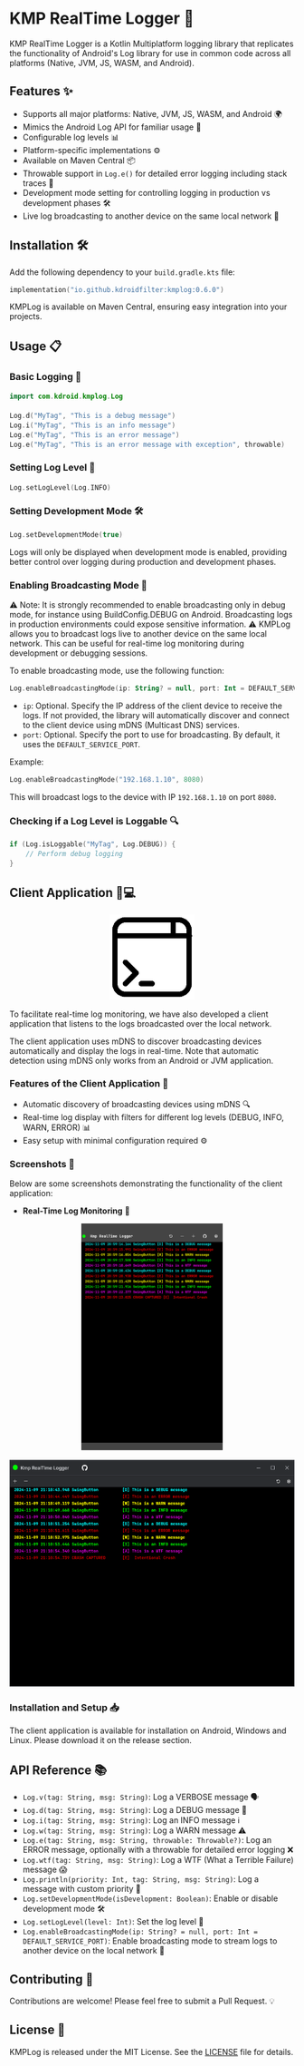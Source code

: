 # KMP RealTime Logger 🚀

KMP RealTime Logger is a Kotlin Multiplatform logging library that replicates the functionality of Android's Log library for use in common code across all platforms (Native, JVM, JS, WASM, and Android).

## Features ✨

- Supports all major platforms: Native, JVM, JS, WASM, and Android 🌍
- Mimics the Android Log API for familiar usage 🤖
- Configurable log levels 📊
- Platform-specific implementations ⚙️
- Available on Maven Central 📦
- Throwable support in `Log.e()` for detailed error logging including stack traces 🐞
- Development mode setting for controlling logging in production vs development phases 🛠️
- Live log broadcasting to another device on the same local network 📡

## Installation 🛠️

Add the following dependency to your `build.gradle.kts` file:

```kotlin
implementation("io.github.kdroidfilter:kmplog:0.6.0")
```

KMPLog is available on Maven Central, ensuring easy integration into your projects.

## Usage 📋

### Basic Logging 📝

```kotlin
import com.kdroid.kmplog.Log

Log.d("MyTag", "This is a debug message")
Log.i("MyTag", "This is an info message")
Log.e("MyTag", "This is an error message")
Log.e("MyTag", "This is an error message with exception", throwable)
```

### Setting Log Level 🔧

```kotlin
Log.setLogLevel(Log.INFO)
```

### Setting Development Mode 🛠️

```kotlin
Log.setDevelopmentMode(true)
```

Logs will only be displayed when development mode is enabled, providing better control over logging during production and development phases.

### Enabling Broadcasting Mode 📡
⚠️ Note: It is strongly recommended to enable broadcasting only in debug mode, for instance using BuildConfig.DEBUG on Android. Broadcasting logs in production environments could expose sensitive information. ⚠️
KMPLog allows you to broadcast logs live to another device on the same local network. This can be useful for real-time log monitoring during development or debugging sessions.

To enable broadcasting mode, use the following function:

```kotlin
Log.enableBroadcastingMode(ip: String? = null, port: Int = DEFAULT_SERVICE_PORT)
```

- `ip`: Optional. Specify the IP address of the client device to receive the logs. If not provided, the library will automatically discover and connect to the client device using mDNS (Multicast DNS) services.
- `port`: Optional. Specify the port to use for broadcasting. By default, it uses the `DEFAULT_SERVICE_PORT`.

Example:

```kotlin
Log.enableBroadcastingMode("192.168.1.10", 8080)
```

This will broadcast logs to the device with IP `192.168.1.10` on port `8080`.

### Checking if a Log Level is Loggable 🔍

```kotlin
if (Log.isLoggable("MyTag", Log.DEBUG)) {
    // Perform debug logging
}
```

## Client Application 📱💻

<p align="center">
    <img src="assets/icon.png" alt="Android 1" height="150">
</p>

To facilitate real-time log monitoring, we have also developed a client application that listens to the logs broadcasted over the local network.

The client application uses mDNS to discover broadcasting devices automatically and display the logs in real-time. Note that automatic detection using mDNS only works from an Android or JVM application.

### Features of the Client Application 🌟

- Automatic discovery of broadcasting devices using mDNS 🔍
- Real-time log display with filters for different log levels (DEBUG, INFO, WARN, ERROR) 📊
- Easy setup with minimal configuration required ⚙️

### Screenshots 📸

Below are some screenshots demonstrating the functionality of the client application:

- **Real-Time Log Monitoring** 📡

<p align="center">
    <img src="assets/android_01.png" alt="Android 1" height="400">
</p>

<p align="center">
  <img src="assets/desktop_01.png" alt="Desktop 1" height="400">
</p>

### Installation and Setup 📥

The client application is available for installation on Android, Windows and Linux. Please download it on the release section.

## API Reference 📚

- `Log.v(tag: String, msg: String)`: Log a VERBOSE message 🗣️
- `Log.d(tag: String, msg: String)`: Log a DEBUG message 🐛
- `Log.i(tag: String, msg: String)`: Log an INFO message ℹ️
- `Log.w(tag: String, msg: String)`: Log a WARN message ⚠️
- `Log.e(tag: String, msg: String, throwable: Throwable?)`: Log an ERROR message, optionally with a throwable for detailed error logging ❌
- `Log.wtf(tag: String, msg: String)`: Log a WTF (What a Terrible Failure) message 😱
- `Log.println(priority: Int, tag: String, msg: String)`: Log a message with custom priority 📝
- `Log.setDevelopmentMode(isDevelopment: Boolean)`: Enable or disable development mode 🛠️
- `Log.setLogLevel(level: Int)`: Set the log level 🔧
- `Log.enableBroadcastingMode(ip: String? = null, port: Int = DEFAULT_SERVICE_PORT)`: Enable broadcasting mode to stream logs to another device on the local network 📡

## Contributing 🤝

Contributions are welcome! Please feel free to submit a Pull Request. 💡

## License 📄

KMPLog is released under the MIT License. See the [LICENSE](LICENSE) file for details.

